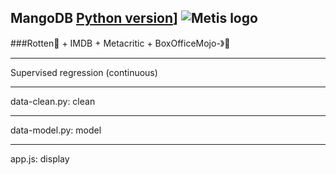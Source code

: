 ## MangoDB [Python version](https://img.shields.io/badge/python-%E2%89%A53.6-blue.svg?style=flat-square&logo=python&logoColor=white)] ![Metis logo](/curriculum/project-01/day-1-materials/metis.png)

###Rotten🍅 + IMDB + Metacritic + BoxOfficeMojo-》🥭 

----

Supervised regression (continuous)



----

data-clean.py: clean

----

data-model.py: model

----

app.js: display
